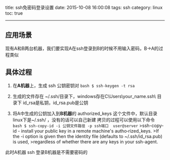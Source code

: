 title: ssh免密码登录设置
date: 2015-10-08 16:00:08
tags: ssh
category: linux
toc: true

---

## 应用场景
  现有A和B两台机器，我们要实现A在ssh登录到B的时候不用输入密码，B->A的过程类似
## 具体过程
  1. 在**A机器**上，生成 ssh 公钥密钥对
	``` bash
	$ ssh-keygen -t rsa
	```
  2.  生成的文件存在 ~/.ssh/目录下，windows存在C\Users\your_name\.ssh\ 目录下
	id_rsa是私钥，id_rsa.pub是公钥

  3.  将A中生成的公钥加入到**B机器**的 authorized_keys 这个文件中，默认目录linux下是~/.ssh/ ，没有的话可以自己新建
	拷贝的过程可以使用以下命令
	``` bash
	$ ssh-copy-id -i 公钥文件路径 -p ssh端口  user@server
	```
	>ssh-copy-id  -  install  your  public  key in a remote machine's autho‐rized_keys. 
	>If the  -i  option  is  given  then  the  identity  file  (defaults  to ~/.ssh/id_rsa.pub) is used,
	>regardless of whether there are any keys in your ssh-agent.

此时A机器 ssh 登录B机器是不需要密码的



